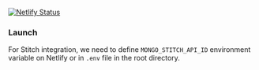 [![Netlify Status](https://api.netlify.com/api/v1/badges/c449ec53-1c53-4e1e-9042-63609b214ee6/deploy-status)](https://app.netlify.com/sites/achieveday/deploys)

### Launch ###

For Stitch integration, we need to define `MONGO_STITCH_API_ID` environment variable on Netlify or in `.env` file in the root directory.
